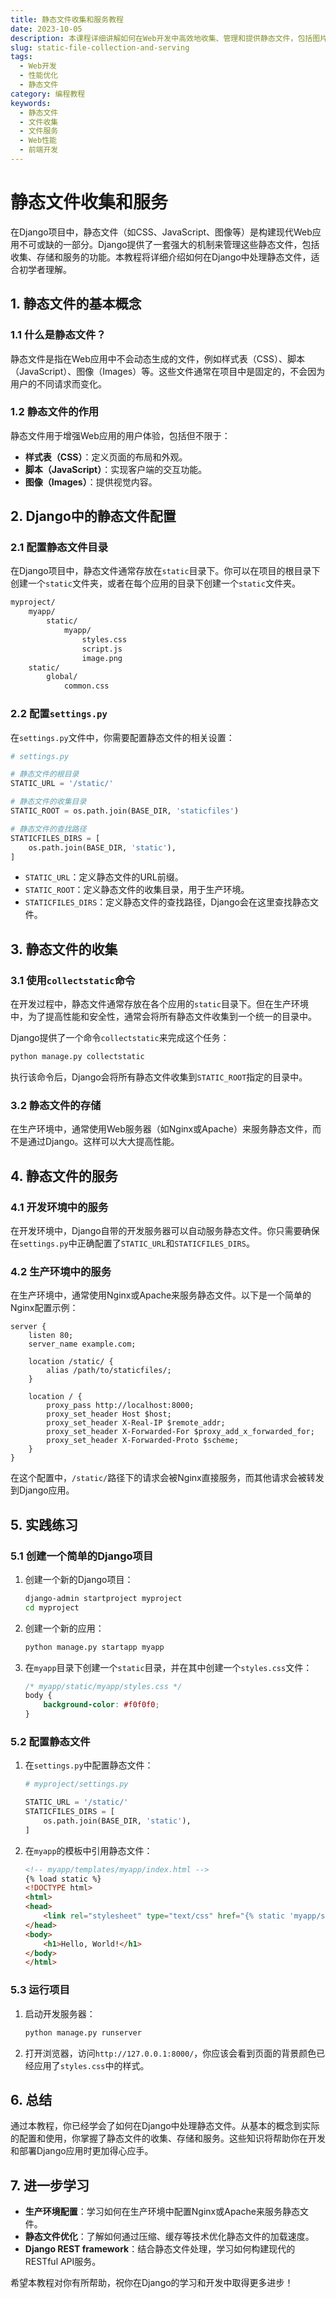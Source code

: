 ```yaml
---
title: 静态文件收集和服务教程
date: 2023-10-05
description: 本课程详细讲解如何在Web开发中高效地收集、管理和提供静态文件，包括图片、CSS、JavaScript等，提升网站性能和用户体验。
slug: static-file-collection-and-serving
tags:
  - Web开发
  - 性能优化
  - 静态文件
category: 编程教程
keywords:
  - 静态文件
  - 文件收集
  - 文件服务
  - Web性能
  - 前端开发
---
```


# 静态文件收集和服务

在Django项目中，静态文件（如CSS、JavaScript、图像等）是构建现代Web应用不可或缺的一部分。Django提供了一套强大的机制来管理这些静态文件，包括收集、存储和服务的功能。本教程将详细介绍如何在Django中处理静态文件，适合初学者理解。

## 1. 静态文件的基本概念

### 1.1 什么是静态文件？
静态文件是指在Web应用中不会动态生成的文件，例如样式表（CSS）、脚本（JavaScript）、图像（Images）等。这些文件通常在项目中是固定的，不会因为用户的不同请求而变化。

### 1.2 静态文件的作用
静态文件用于增强Web应用的用户体验，包括但不限于：
- **样式表（CSS）**：定义页面的布局和外观。
- **脚本（JavaScript）**：实现客户端的交互功能。
- **图像（Images）**：提供视觉内容。

## 2. Django中的静态文件配置

### 2.1 配置静态文件目录
在Django项目中，静态文件通常存放在`static`目录下。你可以在项目的根目录下创建一个`static`文件夹，或者在每个应用的目录下创建一个`static`文件夹。

```bash
myproject/
    myapp/
        static/
            myapp/
                styles.css
                script.js
                image.png
    static/
        global/
            common.css
```

### 2.2 配置`settings.py`
在`settings.py`文件中，你需要配置静态文件的相关设置：

```python
# settings.py

# 静态文件的根目录
STATIC_URL = '/static/'

# 静态文件的收集目录
STATIC_ROOT = os.path.join(BASE_DIR, 'staticfiles')

# 静态文件的查找路径
STATICFILES_DIRS = [
    os.path.join(BASE_DIR, 'static'),
]
```

- `STATIC_URL`：定义静态文件的URL前缀。
- `STATIC_ROOT`：定义静态文件的收集目录，用于生产环境。
- `STATICFILES_DIRS`：定义静态文件的查找路径，Django会在这里查找静态文件。

## 3. 静态文件的收集

### 3.1 使用`collectstatic`命令
在开发过程中，静态文件通常存放在各个应用的`static`目录下。但在生产环境中，为了提高性能和安全性，通常会将所有静态文件收集到一个统一的目录中。

Django提供了一个命令`collectstatic`来完成这个任务：

```bash
python manage.py collectstatic
```

执行该命令后，Django会将所有静态文件收集到`STATIC_ROOT`指定的目录中。

### 3.2 静态文件的存储
在生产环境中，通常使用Web服务器（如Nginx或Apache）来服务静态文件，而不是通过Django。这样可以大大提高性能。

## 4. 静态文件的服务

### 4.1 开发环境中的服务
在开发环境中，Django自带的开发服务器可以自动服务静态文件。你只需要确保在`settings.py`中正确配置了`STATIC_URL`和`STATICFILES_DIRS`。

### 4.2 生产环境中的服务
在生产环境中，通常使用Nginx或Apache来服务静态文件。以下是一个简单的Nginx配置示例：

```nginx
server {
    listen 80;
    server_name example.com;

    location /static/ {
        alias /path/to/staticfiles/;
    }

    location / {
        proxy_pass http://localhost:8000;
        proxy_set_header Host $host;
        proxy_set_header X-Real-IP $remote_addr;
        proxy_set_header X-Forwarded-For $proxy_add_x_forwarded_for;
        proxy_set_header X-Forwarded-Proto $scheme;
    }
}
```

在这个配置中，`/static/`路径下的请求会被Nginx直接服务，而其他请求会被转发到Django应用。

## 5. 实践练习

### 5.1 创建一个简单的Django项目
1. 创建一个新的Django项目：

    ```bash
    django-admin startproject myproject
    cd myproject
    ```

2. 创建一个新的应用：

    ```bash
    python manage.py startapp myapp
    ```

3. 在`myapp`目录下创建一个`static`目录，并在其中创建一个`styles.css`文件：

    ```css
    /* myapp/static/myapp/styles.css */
    body {
        background-color: #f0f0f0;
    }
    ```

### 5.2 配置静态文件
1. 在`settings.py`中配置静态文件：

    ```python
    # myproject/settings.py

    STATIC_URL = '/static/'
    STATICFILES_DIRS = [
        os.path.join(BASE_DIR, 'static'),
    ]
    ```

2. 在`myapp`的模板中引用静态文件：

    ```html
    <!-- myapp/templates/myapp/index.html -->
    {% load static %}
    <!DOCTYPE html>
    <html>
    <head>
        <link rel="stylesheet" type="text/css" href="{% static 'myapp/styles.css' %}">
    </head>
    <body>
        <h1>Hello, World!</h1>
    </body>
    </html>
    ```

### 5.3 运行项目
1. 启动开发服务器：

    ```bash
    python manage.py runserver
    ```

2. 打开浏览器，访问`http://127.0.0.1:8000/`，你应该会看到页面的背景颜色已经应用了`styles.css`中的样式。

## 6. 总结

通过本教程，你已经学会了如何在Django中处理静态文件。从基本的概念到实际的配置和使用，你掌握了静态文件的收集、存储和服务。这些知识将帮助你在开发和部署Django应用时更加得心应手。

## 7. 进一步学习

- **生产环境配置**：学习如何在生产环境中配置Nginx或Apache来服务静态文件。
- **静态文件优化**：了解如何通过压缩、缓存等技术优化静态文件的加载速度。
- **Django REST framework**：结合静态文件处理，学习如何构建现代的RESTful API服务。

希望本教程对你有所帮助，祝你在Django的学习和开发中取得更多进步！